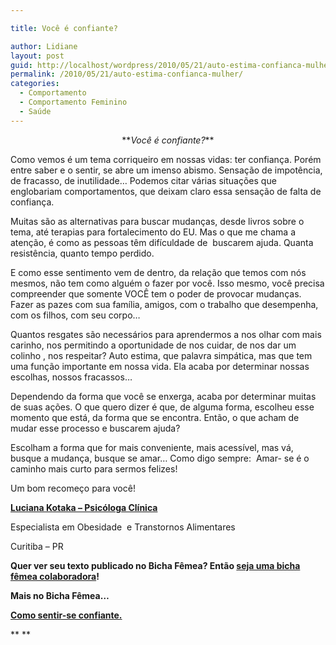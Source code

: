 ```yaml
---

title: Você é confiante?

author: Lidiane
layout: post
guid: http://localhost/wordpress/2010/05/21/auto-estima-confianca-mulher/
permalink: /2010/05/21/auto-estima-confianca-mulher/
categories:
  - Comportamento
  - Comportamento Feminino
  - Saúde
---
```

<p style="text-align: center;">
  **<em>Você é confiante?</em>**
</p>

Como vemos é um tema corriqueiro em nossas vidas: ter confiança. Porém entre saber e o sentir, se abre um imenso abismo. Sensação de impotência, de fracasso, de inutilidade… Podemos citar várias situações que englobariam comportamentos, que deixam claro essa sensação de falta de confiança.

Muitas são as alternativas para buscar mudanças, desde livros sobre o tema, até terapias para fortalecimento do EU. Mas o que me chama a atenção, é como as pessoas têm difículdade de  buscarem ajuda. Quanta resistência, quanto tempo perdido.

<!--more-->

E como esse sentimento vem de dentro, da relação que temos com nós mesmos, não tem como alguém o fazer por você. Isso mesmo, você precisa compreender que somente VOCÊ tem o poder de provocar mudanças. Fazer as pazes com sua família, amigos, com o trabalho que desempenha, com os filhos, com seu corpo…

Quantos resgates são necessários para aprendermos a nos olhar com mais carinho, nos permitindo a oportunidade de nos cuidar, de nos dar um colinho , nos respeitar? Auto estima, que palavra simpática, mas que tem uma função importante em nossa vida. Ela acaba por determinar nossas escolhas, nossos fracassos…

Dependendo da forma que você se enxerga, acaba por determinar muitas de suas ações. O que quero dizer é que, de alguma forma, escolheu esse momento que está, da forma que se encontra. Então, o que acham de mudar esse processo e buscarem ajuda?

Escolham a forma que for mais conveniente, mais acessível, mas vá, busque a mudança, busque se amar… Como digo sempre:  Amar- se é o caminho mais curto para sermos felizes!

Um bom recomeço para você!

**<a href="http://blog.comportamentomagro.com.br/" target="_blank">Luciana Kotaka – Psicóloga Clínica</a>**

Especialista em Obesidade  e Transtornos Alimentares

Curitiba – PR

**Quer ver seu texto publicado no Bicha Fêmea? Então [seja uma bicha fêmea colaboradora](http://www.trololodemulher.com.br/colabore/)!**

**Mais no Bicha Fêmea&#8230;**

**<a href="http://www.trololodemulher.com.br/2010/05/03/auto-estima/" target="_self">Como sentir-se confiante.</a>**

** **